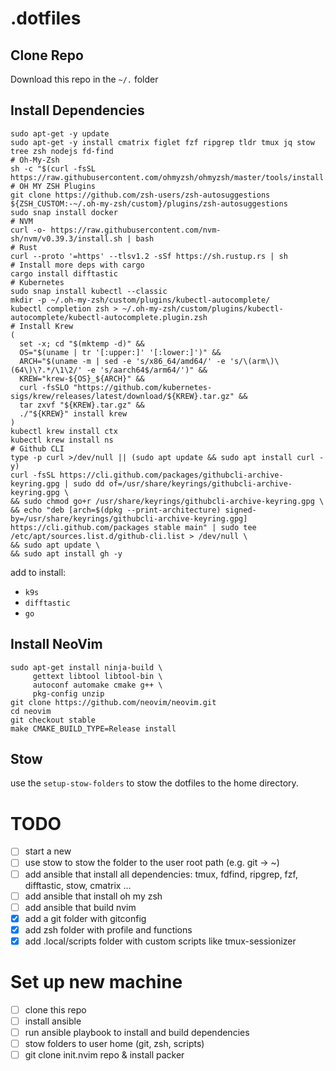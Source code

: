 # .dotfiles

## Clone Repo
Download this repo in the `~/.` folder

## Install Dependencies

```
sudo apt-get -y update
sudo apt-get -y install cmatrix figlet fzf ripgrep tldr tmux jq stow tree zsh nodejs fd-find
# Oh-My-Zsh
sh -c "$(curl -fsSL https://raw.githubusercontent.com/ohmyzsh/ohmyzsh/master/tools/install.sh)"
# OH MY ZSH Plugins
git clone https://github.com/zsh-users/zsh-autosuggestions ${ZSH_CUSTOM:-~/.oh-my-zsh/custom}/plugins/zsh-autosuggestions
sudo snap install docker
# NVM
curl -o- https://raw.githubusercontent.com/nvm-sh/nvm/v0.39.3/install.sh | bash
# Rust
curl --proto '=https' --tlsv1.2 -sSf https://sh.rustup.rs | sh
# Install more deps with cargo
cargo install difftastic
# Kubernetes
sudo snap install kubectl --classic
mkdir -p ~/.oh-my-zsh/custom/plugins/kubectl-autocomplete/
kubectl completion zsh > ~/.oh-my-zsh/custom/plugins/kubectl-autocomplete/kubectl-autocomplete.plugin.zsh
# Install Krew
(
  set -x; cd "$(mktemp -d)" &&
  OS="$(uname | tr '[:upper:]' '[:lower:]')" &&
  ARCH="$(uname -m | sed -e 's/x86_64/amd64/' -e 's/\(arm\)\(64\)\?.*/\1\2/' -e 's/aarch64$/arm64/')" &&
  KREW="krew-${OS}_${ARCH}" &&
  curl -fsSLO "https://github.com/kubernetes-sigs/krew/releases/latest/download/${KREW}.tar.gz" &&
  tar zxvf "${KREW}.tar.gz" &&
  ./"${KREW}" install krew
)
kubectl krew install ctx
kubectl krew install ns
# Github CLI
type -p curl >/dev/null || (sudo apt update && sudo apt install curl -y)
curl -fsSL https://cli.github.com/packages/githubcli-archive-keyring.gpg | sudo dd of=/usr/share/keyrings/githubcli-archive-keyring.gpg \
&& sudo chmod go+r /usr/share/keyrings/githubcli-archive-keyring.gpg \
&& echo "deb [arch=$(dpkg --print-architecture) signed-by=/usr/share/keyrings/githubcli-archive-keyring.gpg] https://cli.github.com/packages stable main" | sudo tee /etc/apt/sources.list.d/github-cli.list > /dev/null \
&& sudo apt update \
&& sudo apt install gh -y
```

add to install:
- `k9s`
- `difftastic`
- `go`
  
## Install NeoVim
```
sudo apt-get install ninja-build \
     gettext libtool libtool-bin \
     autoconf automake cmake g++ \
     pkg-config unzip
git clone https://github.com/neovim/neovim.git
cd neovim
git checkout stable
make CMAKE_BUILD_TYPE=Release install
```

## Stow
use the `setup-stow-folders` to stow the dotfiles to the home directory.

# TODO
- [ ] start a new
- [ ] use stow to stow the folder to the user root path (e.g. git -> ~)
- [ ] add ansible that install all dependencies: tmux, fdfind, ripgrep, fzf, difftastic, stow, cmatrix ...
- [ ] add ansible that install oh my zsh
- [ ] add ansible that build nvim
- [x] add a git folder with gitconfig
- [x] add zsh folder with profile and functions
- [x] add .local/scripts folder with custom scripts like tmux-sessionizer

# Set up new machine
- [ ] clone this repo
- [ ] install ansible
- [ ] run ansible playbook to install and build dependencies
- [ ] stow folders to user home (git, zsh, scripts)
- [ ] git clone init.nvim repo & install packer
